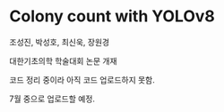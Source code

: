 # Colony count with YOLOv8

조성진, 박성호, 최신욱, 장원경

대한기초의학 학술대회 논문 개재

코드 정리 중이라 아직 코드 업로드하지 못함.

7월 중으로 업로드할 예정.
